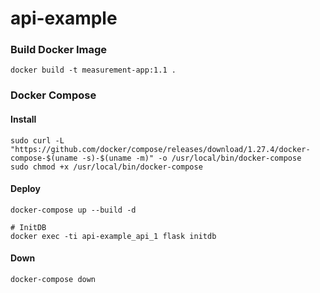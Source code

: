 # api-example

### Build Docker Image
```console
docker build -t measurement-app:1.1 .
```

### Docker Compose
#### Install
```console
sudo curl -L "https://github.com/docker/compose/releases/download/1.27.4/docker-compose-$(uname -s)-$(uname -m)" -o /usr/local/bin/docker-compose
sudo chmod +x /usr/local/bin/docker-compose
```

#### Deploy
```console
docker-compose up --build -d

# InitDB
docker exec -ti api-example_api_1 flask initdb
```

#### Down
```console
docker-compose down
```
